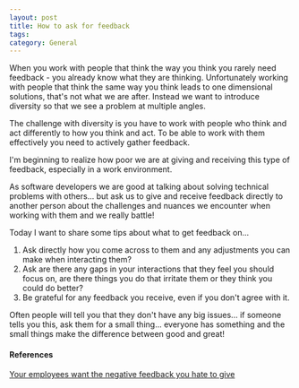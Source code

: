 ```yaml
---
layout: post
title: How to ask for feedback
tags: 
category: General
---
```


When you work with people that think the way you think you rarely need feedback - you already know what they are thinking. Unfortunately working with people that think the same way you think leads to one dimensional solutions, that's not what we are after. Instead we want to introduce diversity so that we see a problem at multiple angles.

The challenge with diversity is you have to work with people who think and act differently to how you think and act. To be able to work with them effectively you need to actively gather feedback. 

I'm beginning to realize how poor we are at giving and receiving this type of feedback, especially in a work environment. 

As software developers we are good at talking about solving technical problems with others... but ask us to give and receive feedback directly to another person about the challenges and nuances we encounter when working with them and we really battle!  

Today I want to share some tips about what to get feedback on...

1. Ask directly how you come across to them and any adjustments you can make when interacting them? 
2. Ask are there any gaps in your interactions that they feel you should focus on, are there things you do that irritate them or they think you could do better?  
3. Be grateful for any feedback you receive, even if you don't agree with it.

Often people will tell you that they don't have any big issues... if someone tells you this, ask them for a small thing... everyone has something and the small things make the difference between good and great! 

#### References

[Your employees want the negative feedback you hate to give](https://hbr.org/2014/01/your-employees-want-the-negative-feedback-you-hate-to-give)  
